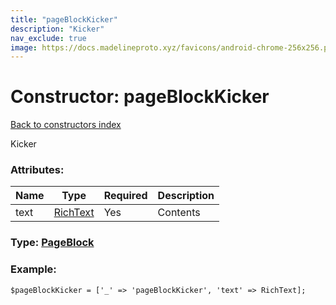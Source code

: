 ```yaml
---
title: "pageBlockKicker"
description: "Kicker"
nav_exclude: true
image: https://docs.madelineproto.xyz/favicons/android-chrome-256x256.png
---
```

# Constructor: pageBlockKicker  
[Back to constructors index](/API_docs/constructors/index.html)



Kicker

### Attributes:

| Name     |    Type       | Required | Description |
|----------|---------------|----------|-------------|
|text|[RichText](/API_docs/types/RichText.html) | Yes|Contents|



### Type: [PageBlock](/API_docs/types/PageBlock.html)


### Example:

```
$pageBlockKicker = ['_' => 'pageBlockKicker', 'text' => RichText];
```  
